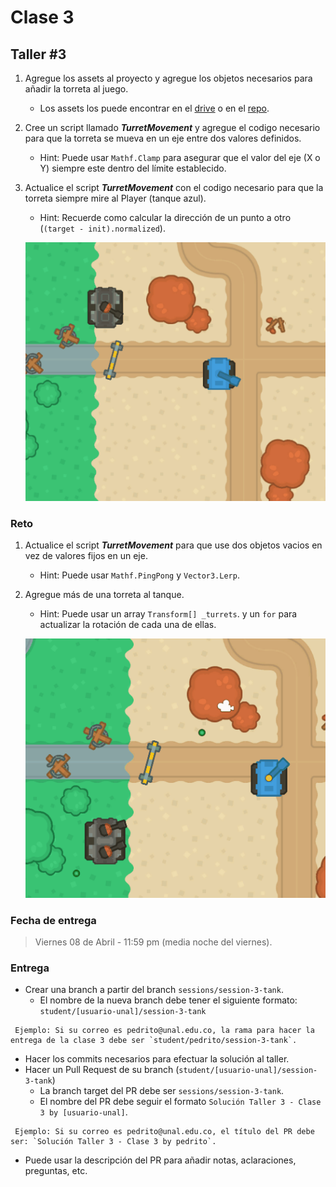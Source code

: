 # Clase 3

## Taller #3

1. Agregue los assets al proyecto y agregue los objetos necesarios para añadir la torreta al juego.
    - Los assets los puede encontrar en el [drive](https://drive.google.com/drive/u/3/folders/1Pe-CPxChiM1NS_TnDOqJJMu0rX-0HIJy) o en el [repo](./Assets/).

2. Cree un script llamado ***TurretMovement*** y agregue el codigo necesario para que la torreta se mueva en un eje entre dos valores definidos.
    - Hint: Puede usar `Mathf.Clamp` para asegurar que el valor del eje (X o Y) siempre este dentro del límite establecido.

3. Actualice el script ***TurretMovement*** con el codigo necesario para que la torreta siempre mire al Player (tanque azul).
    - Hint: Recuerde como calcular la dirección de un punto a otro (`(target - init).normalized`).

 	![Turret](./Turret-1.gif "Turret")

### Reto
1. Actualice el script ***TurretMovement*** para que use dos objetos vacios en vez de valores fijos en un eje.
    - Hint: Puede usar `Mathf.PingPong` y `Vector3.Lerp`.

2. Agregue más de una torreta al tanque.
    - Hint: Puede usar un array `Transform[] _turrets`. y un `for` para actualizar la rotación de cada una de ellas.

 	![Turret - Reto](./Turret-2.gif "Turret - Reto")


### Fecha de entrega
> Viernes 08 de Abril - 11:59 pm (media noche del viernes).

### Entrega
- Crear una branch a partir del branch `sessions/session-3-tank`.
  - El nombre de la nueva branch debe tener el siguiente formato: `student/[usuario-unal]/session-3-tank`
```
 Ejemplo: Si su correo es pedrito@unal.edu.co, la rama para hacer la entrega de la clase 3 debe ser `student/pedrito/session-3-tank`.
```
- Hacer los commits necesarios para efectuar la solución al taller.
- Hacer un Pull Request de su branch (`student/[usuario-unal]/session-3-tank`)
  - La branch target del PR debe ser `sessions/session-3-tank`.
  - El nombre del PR debe seguir el formato `Solución Taller 3 - Clase 3 by [usuario-unal]`. 
```
 Ejemplo: Si su correo es pedrito@unal.edu.co, el título del PR debe ser: `Solución Taller 3 - Clase 3 by pedrito`.
```
  - Puede usar la descripción del PR para añadir notas, aclaraciones, preguntas, etc.